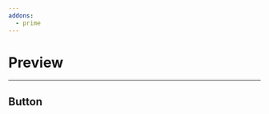 ```yaml
---
addons:
  - prime
---
```


# Preview

---

## Button

<div class="card flex justify-center flex-wrap gap-4">
  <PButton label="Primary" />
  <PButton label="Secondary" severity="secondary" />
  <PButton label="Success" severity="success" />
  <PButton label="Info" severity="info" />
  <PButton label="Warn" severity="warn" />
  <PButton label="Help" severity="help" />
  <PButton label="Danger" severity="danger" />
  <PButton label="Contrast" severity="contrast" />
</div>
